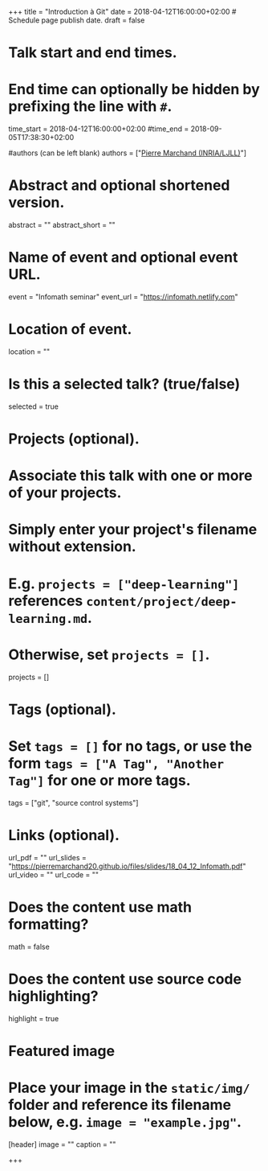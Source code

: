 +++
title = "Introduction à Git"
date = 2018-04-12T16:00:00+02:00  # Schedule page publish date.
draft = false

# Talk start and end times.
#   End time can optionally be hidden by prefixing the line with `#`.
time_start = 2018-04-12T16:00:00+02:00
#time_end = 2018-09-05T17:38:30+02:00

#authors (can be left blank)
authors = ["[Pierre Marchand (INRIA/LJLL)](https://www.ljll.math.upmc.fr/marchandp)"]

# Abstract and optional shortened version.
abstract = ""
abstract_short = ""

# Name of event and optional event URL.
event = "Infomath seminar"
event_url = "https://infomath.netlify.com"

# Location of event.
location = ""

# Is this a selected talk? (true/false)
selected = true

# Projects (optional).
#   Associate this talk with one or more of your projects.
#   Simply enter your project's filename without extension.
#   E.g. `projects = ["deep-learning"]` references `content/project/deep-learning.md`.
#   Otherwise, set `projects = []`.
projects = []

# Tags (optional).
#   Set `tags = []` for no tags, or use the form `tags = ["A Tag", "Another Tag"]` for one or more tags.
tags = ["git", "source control systems"]

# Links (optional).
url_pdf = ""
url_slides = "https://pierremarchand20.github.io/files/slides/18_04_12_Infomath.pdf"
url_video = ""
url_code = ""

# Does the content use math formatting?
math = false

# Does the content use source code highlighting?
highlight = true

# Featured image
# Place your image in the `static/img/` folder and reference its filename below, e.g. `image = "example.jpg"`.
[header]
image = ""
caption = ""

+++
